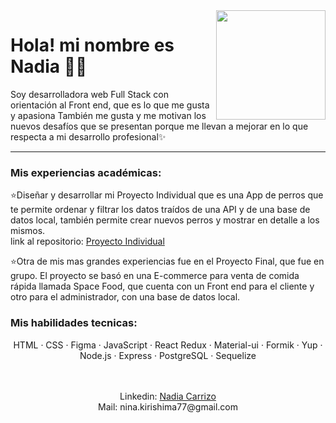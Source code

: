 <img src ="https://media1.giphy.com/media/lJNoBCvQYp7nq/giphy.gif?cid=ecf05e47s3vvke6cug703ovg2zj2aafpbqkprsfdaw4sqzxj&rid=giphy.gif&ct=g" width=175 align='right'/>

<h1>Hola! mi nombre es Nadia 💁‍♀️</h1> 
  <p>
  Soy desarrolladora web Full Stack con orientación al Front end, que es lo que me gusta y apasiona
También me gusta y me motivan los nuevos desafíos que se presentan porque me llevan a mejorar en lo que respecta a mi desarrollo profesional✨
  </p>
<hr/>
<h3>Mis experiencias académicas:</h3>
<p>
  ⭐Diseñar y desarrollar mi Proyecto Individual que es una App de perros que te permite ordenar y filtrar los datos traídos de una API y de una base de datos local,       también permite crear nuevos perros y mostrar en detalle a los mismos.<br>
  link al repositorio: <a href="https://github.com/ninak8/PI-Dogs-main">Proyecto Individual</a>

  ⭐Otra de mis mas grandes experiencias fue en el Proyecto Final, que fue en grupo. El proyecto se basó en una E-commerce para venta de comida rápida llamada Space Food, que cuenta con un Front end para el cliente y otro para el administrador, con una base de datos local.
</p>

<h3>Mis habilidades tecnicas:</h3>
<p align="center">
    HTML · CSS · Figma · JavaScript · React Redux · Material-ui · Formik · Yup · Node.js · Express · PostgreSQL · Sequelize
</p>
    <br>
    <br>
 <div align="center">
  Linkedin: <a href="https://www.linkedin.com/in/nadia-carrizo-75b131250/">Nadia Carrizo</a> <br>
  Mail: nina.kirishima77@gmail.com
</div>
 
